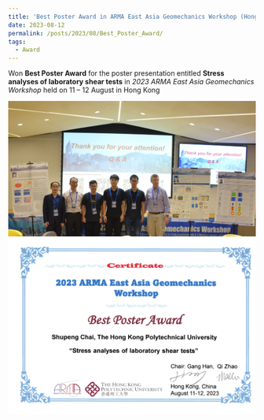 ```yaml
---
title: 'Best Poster Award in ARMA East Asia Geomechanics Workshop (Hong Kong)'
date: 2023-08-12
permalink: /posts/2023/08/Best_Poster_Award/
tags:
  - Award
---
```



Won **Best Poster Award** for the poster presentation entitled **Stress analyses of laboratory shear tests** in _2023 ARMA East Asia Geomechanics Workshop_ held on 11 – 12 August in Hong Kong

<img src='/images/Awards/2023-08-12-Awarding_Best_Poster_Award.png'>

<img src='/images/Awards/2023-08-12-Best_Poster_Award.jpg'>

